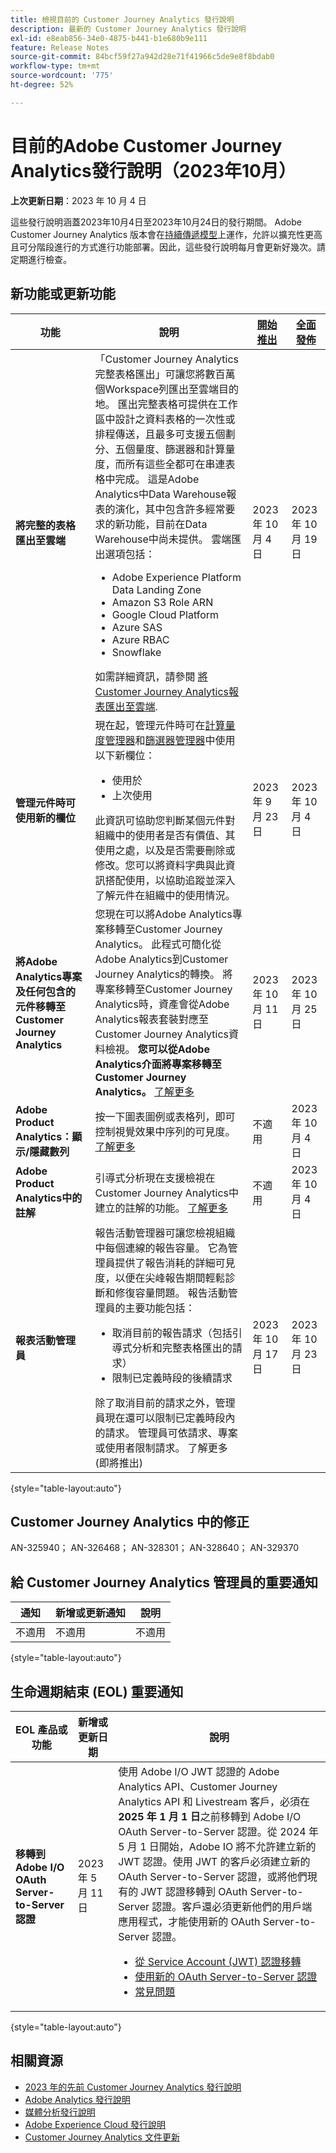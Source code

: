 ```yaml
---
title: 檢視目前的 Customer Journey Analytics 發行說明
description: 最新的 Customer Journey Analytics 發行說明
exl-id: e8eab856-34e0-4875-b441-b1e680b9e111
feature: Release Notes
source-git-commit: 84bcf59f27a942d28e71f41966c5de9e8f8bdab0
workflow-type: tm+mt
source-wordcount: '775'
ht-degree: 52%

---
```


# 目前的Adobe Customer Journey Analytics發行說明（2023年10月）

**上次更新日期**：2023 年 10 月 4 日

這些發行說明涵蓋2023年10月4日至2023年10月24日的發行期間。 Adobe Customer Journey Analytics 版本會在[持續傳遞模型](releases.md)上運作，允許以擴充性更高且可分階段進行的方式進行功能部署。因此，這些發行說明每月會更新好幾次。請定期進行檢查。

## 新功能或更新功能

| 功能 | 說明 | [開始推出](releases.md) | [全面發佈](releases.md) |
| ----------- | ---------- | ------- | ---- |
| **將完整的表格匯出至雲端** | 「Customer Journey Analytics完整表格匯出」可讓您將數百萬個Workspace列匯出至雲端目的地。 匯出完整表格可提供在工作區中設計之資料表格的一次性或排程傳送，且最多可支援五個劃分、五個量度、篩選器和計算量度，而所有這些全都可在串連表格中完成。 這是Adobe Analytics中Data Warehouse報表的演化，其中包含許多經常要求的新功能，目前在Data Warehouse中尚未提供。 雲端匯出選項包括：<ul><li>Adobe Experience Platform Data Landing Zone</li><li>Amazon S3 Role ARN</li><li>Google Cloud Platform</li><li>Azure SAS</li><li>Azure RBAC</li><li>Snowflake</li></ul>如需詳細資訊，請參閱 [將Customer Journey Analytics報表匯出至雲端](https://experienceleague.adobe.com/docs/analytics-platform/using/cja-workspace/export/export-cloud.html). | 2023 年 10 月 4 日 | 2023 年 10 月 19 日 |
| **管理元件時可使用新的欄位** | 現在起，管理元件時可在[計算量度管理器](https://experienceleague.adobe.com/docs/analytics-platform/using/cja-components/cja-calcmetrics/cm-workflow/cm-manager.html)和[篩選器管理器](https://experienceleague.adobe.com/docs/analytics-platform/using/cja-components/cja-filters/manage-filters.html)中使用以下新欄位：<ul><li>使用於</li><li>上次使用</li></ul>此資訊可協助您判斷某個元件對組織中的使用者是否有價值、其使用之處，以及是否需要刪除或修改。您可以將資料字典與此資訊搭配使用，以協助追蹤並深入了解元件在組織中的使用情況。 | 2023 年 9 月 23 日 | 2023 年 10 月 4 日 |
| **將Adobe Analytics專案及任何包含的元件移轉至Customer Journey Analytics** | 您現在可以將Adobe Analytics專案移轉至Customer Journey Analytics。 此程式可簡化從Adobe Analytics到Customer Journey Analytics的轉換。 將專案移轉至Customer Journey Analytics時，資產會從Adobe Analytics報表套裝對應至Customer Journey Analytics資料檢視。 **您可以從Adobe Analytics介面將專案移轉至Customer Journey Analytics。** [了解更多](https://experienceleague.adobe.com/docs/analytics/admin/admin-tools/component-migration.html) | 2023 年 10 月 11 日 | 2023 年 10 月 25 日 |
| **Adobe Product Analytics：顯示/隱藏數列** | 按一下圖表圖例或表格列，即可控制視覺效果中序列的可見度。  [了解更多](https://experienceleague.adobe.com/docs/analytics-platform/using/guided-analysis/overview.html?lang=en) | 不適用 | 2023 年 10 月 4 日 |
| **Adobe Product Analytics中的註解** | 引導式分析現在支援檢視在Customer Journey Analytics中建立的註解的功能。 [了解更多](https://experienceleague.adobe.com/docs/analytics-platform/using/cja-components/annotations/overview.html?lang=en) | 不適用 | 2023 年 10 月 4 日 |
| **報表活動管理員** | 報告活動管理器可讓您檢視組織中每個連線的報告容量。 它為管理員提供了報告消耗的詳細可見度，以便在尖峰報告期間輕鬆診斷和修復容量問題。 報告活動管理員的主要功能包括：<ul><li>取消目前的報告請求（包括引導式分析和完整表格匯出的請求）</li><li>限制已定義時段的後續請求</li></ul>除了取消目前的請求之外，管理員現在還可以限制已定義時段內的請求。 管理員可依請求、專案或使用者限制請求。  了解更多 (即將推出) | 2023 年 10 月 17 日 | 2023 年 10 月 23 日 |

{style="table-layout:auto"}

## Customer Journey Analytics 中的修正

AN-325940； AN-326468； AN-328301； AN-328640； AN-329370

## 給 Customer Journey Analytics 管理員的重要通知

| 通知 | 新增或更新通知 | 說明 |
| --- | --- | --- |
| 不適用 | 不適用 | 不適用 |

{style="table-layout:auto"}

## 生命週期結束 (EOL) 重要通知

| EOL 產品或功能 | 新增或更新日期 | 說明 |
| --- | --- | --- |
| **移轉到 Adobe I/O OAuth Server-to-Server 認證** | 2023 年 5 月 11 日 | 使用 Adobe I/O JWT 認證的 Adobe Analytics API、Customer Journey Analytics API 和 Livestream 客戶，必須在 **2025 年 1 月 1 日**&#x200B;之前移轉到 Adobe I/O OAuth Server-to-Server 認證。從 2024 年 5 月 1 日開始，Adobe IO 將不允許建立新的 JWT 認證。使用 JWT 的客戶必須建立新的 OAuth Server-to-Server 認證，或將他們現有的 JWT 認證移轉到 OAuth Server-to-Server 認證。客戶還必須更新他們的用戶端應用程式，才能使用新的 OAuth Server-to-Server 認證。 <ul><li>[從 Service Account (JWT) 認證移轉](https://developer.adobe.com/developer-console/docs/guides/authentication/ServerToServerAuthentication/migration/)</li><li>[使用新的 OAuth Server-to-Server 認證](https://developer.adobe.com/developer-console/docs/guides/authentication/ServerToServerAuthentication/implementation/)</li><li>[常見問題](https://developer.adobe.com/developer-console/docs/guides/authentication/ServerToServerAuthentication/faqs/)</li></ul> |

{style="table-layout:auto"}


## 相關資源

* [2023 年的先前 Customer Journey Analytics 發行說明](/help/release-notes/2023.md)
* [Adobe Analytics 發行說明](https://experienceleague.adobe.com/docs/analytics/release-notes/latest.html?lang=zh-Hant)
* [媒體分析發行說明](https://experienceleague.adobe.com/docs/media-analytics/using/additional-resources/release-notes.html?lang=zh-Hant)
* [Adobe Experience Cloud 發行說明](https://experienceleague.adobe.com/docs/release-notes/experience-cloud/current.html?lang=zh-Hant)
* [Customer Journey Analytics 文件更新](/help/release-notes/doc-changes.md)
